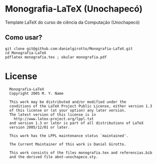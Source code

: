 Monografia-LaTeX (Unochapecó)
=============================

Template LaTeX do curso de ciência da Computação (Unochapecó)

## Como usar?
```
git clone git@github.com:danielgirotto/Monografia-LaTeX.git 
cd Monografia-LaTeX
pdflatex monografia.tex ; okular monografia.pdf
```

License
=======
      Monografia-LaTeX
      Copyright 2005 M. Y. Name
      
      This work may be distributed and/or modified under the
      conditions of the LaTeX Project Public License, either version 1.3
      of this license or (at your option) any later version.
      The latest version of this license is in
        http://www.latex-project.org/lppl.txt
      and version 1.3 or later is part of all distributions of LaTeX
      version 2005/12/01 or later.
      
      This work has the LPPL maintenance status `maintained'.
      
      The Current Maintainer of this work is Daniel Girotto.
      
      This work consists of the files monografia.tex and referencias.bib
      and the derived file abnt-unochapeco.sty.
